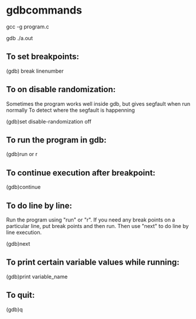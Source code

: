 # gdbcommands


gcc -g program.c

gdb ./a.out

To set breakpoints:
-------------------

(gdb) break linenumber

To on disable randomization:
----------------------------

Sometimes the program works well inside gdb, but gives segfault when run normally
To detect where the segfault is happenning

(gdb)set disable-randomization off

To run the program in gdb:
--------------------------

(gdb)run or r

To continue execution after breakpoint:
---------------------------------------

(gdb)continue

To do line by line:
-------------------

Run the program using "run" or "r". If you need any break points on a particular line, put break points and then run. Then use "next" to do line by line execution.

(gdb)next

To print certain variable values while running:
-----------------------------------------------

(gdb)print variable_name


To quit:
--------
(gdb)q
